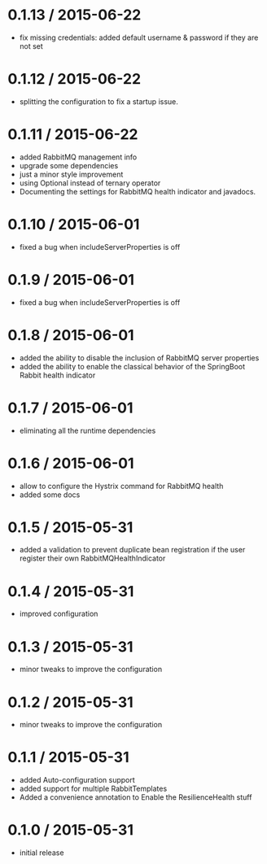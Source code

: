 
0.1.13 / 2015-06-22
==================

  * fix missing credentials: added default username & password if they are not set

0.1.12 / 2015-06-22
==================

  * splitting the configuration to fix a startup issue.

0.1.11 / 2015-06-22
==================

  * added RabbitMQ management info
  * upgrade some dependencies
  * just a minor style improvement
  * using Optional instead of ternary operator
  * Documenting the settings for RabbitMQ health indicator and javadocs.

0.1.10 / 2015-06-01
==================

  * fixed a bug when includeServerProperties is off

0.1.9 / 2015-06-01
==================

  * fixed a bug when includeServerProperties is off

0.1.8 / 2015-06-01
==================

  * added the ability to disable the inclusion of RabbitMQ server properties
  * added the ability to enable the classical behavior of the SpringBoot Rabbit health indicator

0.1.7 / 2015-06-01
==================

  * eliminating all the runtime dependencies

0.1.6 / 2015-06-01
==================

  * allow to configure the Hystrix command for RabbitMQ health
  * added some docs

0.1.5 / 2015-05-31
==================

  * added a validation to prevent duplicate bean registration if the user register their own RabbitMQHealthIndicator

0.1.4 / 2015-05-31
==================

  * improved configuration

0.1.3 / 2015-05-31
==================

  * minor tweaks to improve the configuration

0.1.2 / 2015-05-31
==================

  * minor tweaks to improve the configuration

0.1.1 / 2015-05-31
==================

  * added Auto-configuration support
  * added support for multiple RabbitTemplates
  * Added a convenience annotation to Enable the ResilienceHealth stuff

0.1.0 / 2015-05-31
==================

  * initial release
